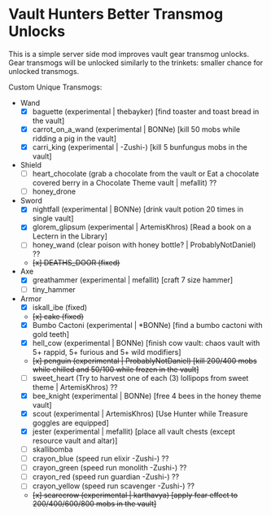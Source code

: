 # Vault Hunters Better Transmog Unlocks

This is a simple server side mod improves vault gear transmog unlocks. 
Gear transmogs will be unlocked similarly to the trinkets: smaller chance for unlocked transmogs.

Custom Unique Transmogs:
- Wand
  - [x] baguette (experimental | thebayker) [find toaster and toast bread in the vault]
  - [x] carrot_on_a_wand (experimental | BONNe) [kill 50 mobs while ridding a pig in the vault]
  - [x] carri_king (experimental | -Zushi-) [kill 5 bunfungus mobs in the vault]
- Shield
  - [ ] heart_chocolate (grab a chocolate from the vault or Eat a chocolate covered berry in a Chocolate Theme vault | mefallit) ??
  - [ ] honey_drone 
- Sword
  - [x] nightfall (experimental | BONNe) [drink vault potion 20 times in single vault] 
  - [x] glorem_glipsum (experimental | ArtemisKhros) [Read a book on a Lectern in the Library]
  - [ ] honey_wand (clear poison with honey bottle? | ProbablyNotDaniel) ??
  - ~~[x] DEATHS_DOOR (fixed)~~
- Axe
  - [x] greathammer (experimental | mefallit) [craft 7 size hammer]
  - [ ] tiny_hammer 
- Armor
  - [x] iskall_ibe (fixed)
  - ~~[x] cake (fixed)~~
  - [x] Bumbo Cactoni (experimental | *BONNe) [find a bumbo cactoni with gold teeth]
  - [x] hell_cow (experimental | BONNe) [finish cow vault: chaos vault with 5+ rappid, 5+ furious and 5+ wild modifiers]
  - ~~[x] penguin (experimental | ProbablyNotDaniel) [kill 200/400 mobs while chilled and 50/100 while frozen in the vault]~~
  - [ ] sweet_heart (Try to harvest one of each (3) lollipops from sweet theme | ArtemisKhros) ??
  - [x] bee_knight (experimental | BONNe) [free 4 bees in the honey theme vault]
  - [x] scout (experimental | ArtemisKhros) [Use Hunter while Treasure goggles are equipped]
  - [x] jester (experimental | mefallit) [place all vault chests (except resource vault and altar)]
  - [ ] skallibomba
  - [ ] crayon_blue (speed run elixir -Zushi-) ??
  - [ ] crayon_green (speed run monolith -Zushi-) ??
  - [ ] crayon_red (speed run guardian -Zushi-) ??
  - [ ] crayon_yellow  (speed run scavenger -Zushi-) ??
  - ~~[x] scarecrow (experimental | karthavya) [apply fear effect to 200/400/600/800 mobs in the vault]~~